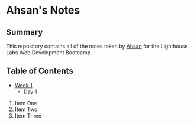 # Ahsan's Notes

## Summary

This repository contains all of the notes taken by [Ahsan](https://github.com/ahsanirfan85) for the Lighthouse Labs Web Development Bootcamp.

## Table of Contents

* [Week 1](/Week_1)
  * [Day 1](/Week_1/Day_1)

1. Item One
2. Item Two
3. Item Three